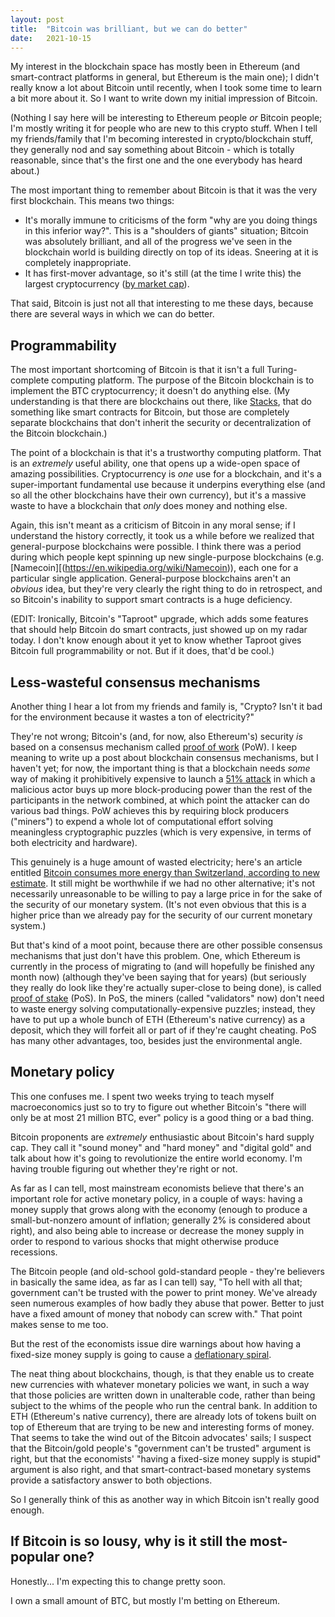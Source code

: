 ```yaml
---
layout: post
title:  "Bitcoin was brilliant, but we can do better"
date:   2021-10-15
---
```

My interest in the blockchain space has mostly been in Ethereum (and smart-contract platforms in general, but Ethereum is the main one); I didn't really know a lot about Bitcoin until recently, when I took some time to learn a bit more about it. So I want to write down my initial impression of Bitcoin.

(Nothing I say here will be interesting to Ethereum people *or* Bitcoin people; I'm mostly writing it for people who are new to this crypto stuff. When I tell my friends/family that I'm becoming interested in crypto/blockchain stuff, they generally nod and say something about Bitcoin - which is totally reasonable, since that's the first one and the one everybody has heard about.)

The most important thing to remember about Bitcoin is that it was the very first blockchain. This means two things:

  - It's morally immune to criticisms of the form "why are you doing things in this inferior way?". This is a "shoulders of giants" situation; Bitcoin was absolutely brilliant, and all of the progress we've seen in the blockchain world is building directly on top of its ideas. Sneering at it is completely inappropriate.
  - It has first-mover advantage, so it's still (at the time I write this) the largest cryptocurrency ([by market cap](https://coinmarketcap.com/)).

That said, Bitcoin is just not all that interesting to me these days, because there are several ways in which we can do better.

## Programmability

The most important shortcoming of Bitcoin is that it isn't a full Turing-complete computing platform. The purpose of the Bitcoin blockchain is to implement the BTC cryptocurrency; it doesn't do anything else. (My understanding is that there are blockchains out there, like [Stacks](https://www.stacks.co/), that do something like smart contracts for Bitcoin, but those are completely separate blockchains that don't inherit the security or decentralization of the Bitcoin blockchain.)

The point of a blockchain is that it's a trustworthy computing platform. That is an *extremely* useful ability, one that opens up a wide-open space of amazing possibilities. Cryptocurrency is *one* use for a blockchain, and it's a super-important fundamental use because it underpins everything else (and so all the other blockchains have their own currency), but it's a massive waste to have a blockchain that *only* does money and nothing else.

Again, this isn't meant as a criticism of Bitcoin in any moral sense; if I understand the history correctly, it took us a while before we realized that general-purpose blockchains were possible. I think there was a period during which people kept spinning up new single-purpose blockchains (e.g. [Namecoin][(https://en.wikipedia.org/wiki/Namecoin)), each one for a particular single application. General-purpose blockchains aren't an *obvious* idea, but they're very clearly the right thing to do in retrospect, and so Bitcoin's inability to support smart contracts is a huge deficiency.

(EDIT: Ironically, Bitcoin's "Taproot" upgrade, which adds some features that should help Bitcoin do smart contracts, just showed up on my radar today. I don't know enough about it yet to know whether Taproot gives Bitcoin full programmability or not. But if it does, that'd be cool.)

## Less-wasteful consensus mechanisms

Another thing I hear a lot from my friends and family is, "Crypto? Isn't it bad for the environment because it wastes a ton of electricity?"

They're not wrong; Bitcoin's (and, for now, also Ethereum's) security *is* based on a consensus mechanism called [proof of work](https://en.wikipedia.org/wiki/Proof_of_work) (PoW). I keep meaning to write up a post about blockchain consensus mechanisms, but I haven't yet; for now, the important thing is that a blockchain needs *some* way of making it prohibitively expensive to launch a [51% attack](https://en.wikipedia.org/wiki/Double-spending#51%_attack) in which a malicious actor buys up more block-producing power than the rest of the participants in the network combined, at which point the attacker can do various bad things. PoW achieves this by requiring block producers ("miners") to expend a whole lot of computational effort solving meaningless cryptographic puzzles (which is very expensive, in terms of both electricity and hardware).

This genuinely is a huge amount of wasted electricity; here's an article entitled [Bitcoin consumes more energy than Switzerland, according to new estimate](https://www.theverge.com/2019/7/4/20682109/bitcoin-energy-consumption-annual-calculation-cambridge-index-cbeci-country-comparison). It still might be worthwhile if we had no other alternative; it's not necessarily unreasonable to be willing to pay a large price in for the sake of the security of our monetary system. (It's not even obvious that this is a higher price than we already pay for the security of our current monetary system.)

But that's kind of a moot point, because there are other possible consensus mechanisms that just don't have this problem. One, which Ethereum is currently in the process of migrating to (and will hopefully be finished any month now) (although they've been saying that for years) (but seriously they really do look like they're actually super-close to being done), is called [proof of stake](https://en.wikipedia.org/wiki/Proof_of_stake) (PoS). In PoS, the miners (called "validators" now) don't need to waste energy solving computationally-expensive puzzles; instead, they have to put up a whole bunch of ETH (Ethereum's native currency) as a deposit, which they will forfeit all or part of if they're caught cheating. PoS has many other advantages, too, besides just the environmental angle.

## Monetary policy

This one confuses me. I spent two weeks trying to teach myself macroeconomics just so to try to figure out whether Bitcoin's "there will only be at most 21 million BTC, ever" policy is a good thing or a bad thing.

Bitcoin proponents are *extremely* enthusiastic about Bitcoin's hard supply cap. They call it "sound money" and "hard money" and "digital gold" and talk about how it's going to revolutionize the entire world economy. I'm having trouble figuring out whether they're right or not.

As far as I can tell, most mainstream economists believe that there's an important role for active monetary policy, in a couple of ways: having a money supply that grows along with the economy (enough to produce a small-but-nonzero amount of inflation; generally 2% is considered about right), and also being able to increase or decrease the money supply in order to respond to various shocks that might otherwise produce recessions.

The Bitcoin people (and old-school gold-standard people - they're believers in basically the same idea, as far as I can tell) say, "To hell with all that; government can't be trusted with the power to print money. We've already seen numerous examples of how badly they abuse that power. Better to just have a fixed amount of money that nobody can screw with." That point makes sense to me too.

But the rest of the economists issue dire warnings about how having a fixed-size money supply is going to cause a [deflationary spiral](https://en.wikipedia.org/wiki/Deflation#Deflationary_spiral).

The neat thing about blockchains, though, is that they enable us to create new currencies with whatever monetary policies we want, in such a way that those policies are written down in unalterable code, rather than being subject to the whims of the people who run the central bank. In addition to ETH (Ethereum's native currency), there are already lots of tokens built on top of Ethereum that are trying to be new and interesting forms of money. That seems to take the wind out of the Bitcoin advocates' sails; I suspect that the Bitcoin/gold people's "government can't be trusted" argument is right, but that the economists' "having a fixed-size money supply is stupid" argument is also right, and that smart-contract-based monetary systems provide a satisfactory answer to both objections.

So I generally think of this as another way in which Bitcoin isn't really good enough.

## If Bitcoin is so lousy, why is it still the most-popular one?

Honestly... I'm expecting this to change pretty soon.

I own a small amount of BTC, but mostly I'm betting on Ethereum.
